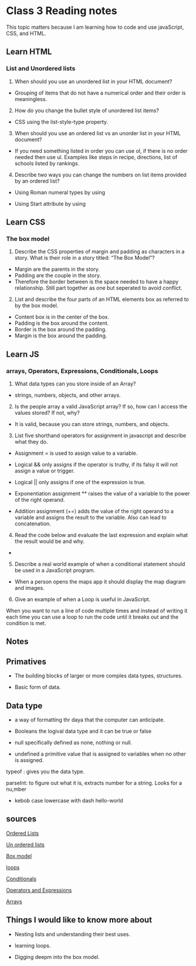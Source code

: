 # Class 3 Reading notes

This topic matters because I am learning how to code and use javaScript, CSS, and HTML.

## Learn HTML

### List and Unordered lists

1. When should you use an unordered list in your HTML document?

- Grouping of items that do not have a numerical order and their order is meaningless.

2. How do you change the bullet style of unordered list items?

- CSS using the list-style-type property.

3. When should you use an ordered list vs an unorder list in your HTML document?

- If you need something listed in order you can use ol, if there is no order needed then use ul. Examples like steps in recipe, directions, list of schools listed by rankings.

4. Describe two ways you can change the numbers on list items provided by an ordered list?

- Using Roman numeral types by using
<!-- type="i" -->
- Using Start attribute by using
<!-- start="number" -->

## Learn CSS

### The box model

1. Describe the CSS properties of margin and padding as characters in a story. What is their role in a story titled: “The Box Model”?

- Margin are the parents in the story.
- Padding are the couple in the story.
- Therefore the border between is the space needed to have a happy relationship.
Still part together as one but seperated to avoid conflict.

2. List and describe the four parts of an HTML elements box as referred to by the box model.

- Content box is in the center of the box.
- Padding is the box around the content.
- Border is the box around the padding.
- Margin is the box around the padding.

## Learn JS

### arrays, Operators, Expressions, Conditionals, Loops

1. What data types can you store inside of an Array?

- strings, numbers, objects, and other arrays.

2. Is the people array a valid JavaScript array? If so, how can I access the values stored? If not, why?

- It is valid, because you can store strings, numbers, and objects.

3. List five shorthand operators for assignment in javascript and describe what they do.

- Assignment = is used to assign value to a variable.

- Logical && only assigns if the operator is truthy, if its falsy it will not assign a value or trigger.

- Logical || only assigns if one of the expression is true.

- Exponentiation assignment ** raises the value of a variable to the power of the right operand.

- Addition assignment (+=) adds the value of the right operand to a variable and assigns the result to the variable. Also can lead to concatenation.

4. Read the code below and evaluate the last expression and explain what the result would be and why.

- 

5. Describe a real world example of when a conditional statement should be used in a JavaScript program.

- When a person opens the maps app it should display the map diagram and images.

6. Give an example of when a Loop is useful in JavaScript.

When you want to run a line of code multiple times and instead of writing it each time you can use a loop to run the code until it breaks out and the condition is met.

## Notes

## Primatives

- The building blocks of larger or more comples data types, structures.

- Basic form of data.

## Data type

- a way of formatting thr daya that the computer can anticipate.

- Booleans
the logival data type and it can be true or false

- null
specifically defined as none, nothing or null.

- undefined
a primitive value that is assigned to variables when no other is assigned.

typeof : gives you the data type.

parseInt: to figure out what it is, extracts number for a string. Looks for a nu,mber

- kebob case lowercase with dash hello-world

## sources

[Ordered Lists](https://developer.mozilla.org/en-US/docs/Web/HTML/Element/ol)

[Un ordered lists](https://developer.mozilla.org/en-US/docs/Web/HTML/Element/ul)

[Box model](https://developer.mozilla.org/en-US/docs/Learn/CSS/Building_blocks/The_box_model)

[loops](https://developer.mozilla.org/en-US/docs/Learn/JavaScript/Building_blocks/Looping_code)

[Conditionals](https://developer.mozilla.org/en-US/docs/Learn/JavaScript/Building_blocks/conditionals)

[Operators and Expressions](https://developer.mozilla.org/en-US/docs/Web/JavaScript/Guide/Expressions_and_Operators)

[Arrays](https://developer.mozilla.org/en-US/docs/Learn/JavaScript/First_steps/Arrays)

## Things I would like to know more about

- Nesting lists and understanding their best uses.

- learning loops.

- Digging deepm into the box model.